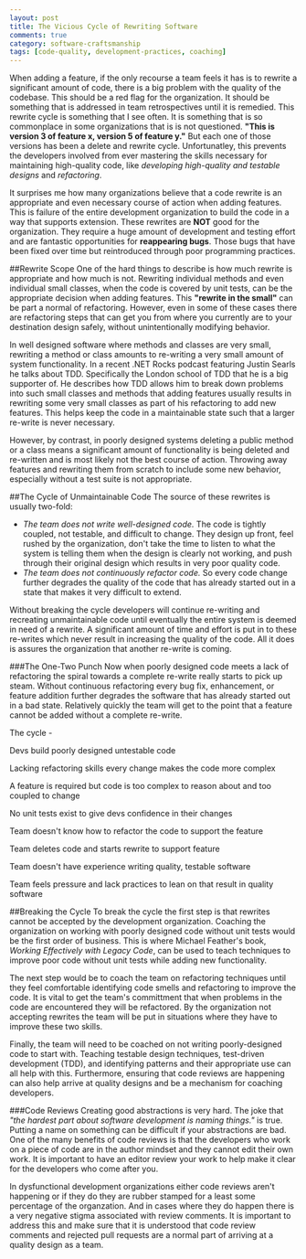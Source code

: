 ```yaml
---
layout: post
title: The Vicious Cycle of Rewriting Software
comments: true
category: software-craftsmanship
tags: [code-quality, development-practices, coaching]
---
```


When adding a feature, if the only recourse a team feels it has is to rewrite a significant amount of code, there is a big problem with the quality of the codebase. This should be a red flag for the organization. It should be something that is addressed in team retrospectives until it is remedied. This rewrite cycle is something that I see often. It is something that is so commonplace in some organizations that is is not questioned. __"This is version 3 of feature x, version 5 of feature y."__ But each one of those versions has been a delete and rewrite cycle. Unfortunatley, this prevents the developers involved from ever mastering the skills necessary for maintaining high-quality code, like *developing high-quality and testable designs* and *refactoring*.

<!--more-->
It surprises me how many organizations believe that a code rewrite is an appropriate and even necessary course of action when adding features. This is failure of the entire development organization to build the code in a way that supports extension. These rewrites are **NOT** good for the organization. They require a huge amount of development and testing effort and are fantastic opportunities for **reappearing bugs**. Those bugs that have been fixed over time but reintroduced through poor programming practices.

##Rewrite Scope
One of the hard things to describe is how much rewrite is appropriate and how much is not. Rewriting individual methods and even individual small classes, when the code is covered by unit tests, can be the appropriate decision when adding features.  This __"rewrite in the small"__ can be part a normal of refactoring. However, even in some of these cases there are refactoring steps that can get you from where you currently are to your destination design safely, without unintentionally modifying behavior. 

In well designed software where methods and classes are very small, rewriting a method or class amounts to re-writing a very small amount of system functionality. In a recent .NET Rocks podcast featuring Justin Searls he talks about TDD. Specifically the London school of TDD that he is a big supporter of. He describes how TDD allows him to break down problems into such small classes and methods that adding features usually results in rewriting some very small classes as part of his refactoring to add new features. This helps keep the code in a maintainable state such that a larger re-write is never necessary.

However, by contrast, in poorly designed systems deleting a public method or a class means a significant amount of functionality is being deleted and re-written and is most likely not the best course of action. Throwing away features and rewriting them from scratch to include some new behavior, especially without a test suite is not appropriate. 

##The Cycle of Unmaintainable Code
The source of these rewrites is usually two-fold:  
* _The team does not write well-designed code._ The code is tightly coupled, not testable, and difficult to change.  They design up front, feel rushed by the organization, don't take the time to listen to what the system is telling them when the design is clearly not working, and push through their original design which results in very poor quality code. 
* _The team does not continuously refactor code._ So every code change further degrades the quality of the code that has already started out in a state that makes it very difficult to extend.

Without breaking the cycle developers will continue re-writing and recreating unmaintainable code until eventually the entire system is deemed in need of a rewrite. A significant amount of time and effort is put in to these re-writes which never result in increasing the quality of the code.  All it does is assures the organization that another re-write is coming.

###The One-Two Punch
Now when poorly designed code meets a lack of refactoring the spiral towards a complete re-write really starts to pick up steam. Without continuous refactoring every bug fix, enhancement, or feature addition further degrades the software that has already started out in a bad state. Relatively quickly the team will get to the point that a feature cannot be added without a complete re-write. 



The cycle -

Devs build poorly designed untestable code


Lacking refactoring skills every change makes the code more complex

A feature is required but code is too complex to reason about and too coupled to change

No unit tests exist to give devs confidence in their changes

Team doesn't know how to refactor the code to support the feature

Team deletes code and starts rewrite to support feature

Team doesn't have experience writing quality, testable software

Team feels pressure and lack practices to lean on that result in quality software


##Breaking the Cycle
To break the cycle the first step is that rewrites cannot be accepted by the development organization. Coaching the organization on working with poorly designed code without unit tests would be the first order of business. This is where Michael Feather's book, _Working Effectively with Legacy Code_, can be used to teach techniques to improve poor code without unit tests while adding new functionality.

The next step would be to coach the team on refactoring techniques until they feel comfortable identifying code smells and refactoring to improve the code. It is vital to get the team's committment that when problems in the code are encountered they will be refactored. By the organization not accepting rewrites the team will be put in situations where they have to improve these two skills. 

Finally, the team will need to be coached on not writing poorly-designed code to start with. Teaching testable design techniques, test-driven development (TDD), and identifying patterns and their appropriate use can all help with this. Furthermore, ensuring that code reviews are happening can also help arrive at quality designs and be a mechanism for coaching developers.

###Code Reviews
Creating good abstractions is very hard. The joke that _"the hardest part about software development is naming things."_ is true. Putting a name on something can be difficult if your abstractions are bad. One of the many benefits of code reviews is that the developers who work on a piece of code are in the author mindset and they cannot edit their own work. It is important to have an editor review your work to help make it clear for the developers who come after you.  

In dysfunctional development organizations either code reviews aren't happening or if they do they are rubber stamped for a least some percentage of the organzation. And in cases where they do happen there is a very negative stigma associated with review comments. It is important to address this and make sure that it is understood that code review comments and rejected pull requests are a normal part of arriving at a quality design as a team.
